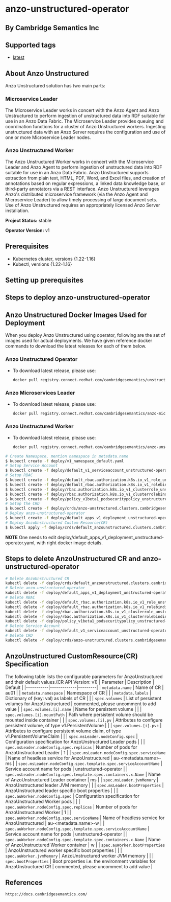 # anzo-unstructured-operator

## By Cambridge Semantics Inc

## Supported tags

* [latest](registry.connect.redhat.com/cambridgesemantics/unstructured-operator:latest)

## About Anzo Unstructured
Anzo Unstructured solution has two main parts:
### Microservice Leader
The Microservice Leader works in concert with the Anzo Agent and Anzo Unstructured to perform ingestion of unstructured data into RDF suitable for use in an Anzo Data Fabric. The Microservice Leader provides queuing and coordination functions for a cluster of Anzo Unstructured workers. Ingesting unstructured data with an Anzo Server requires the configuration and use of one or more Microservice Leader nodes.
### Anzo Unstructured Worker
The Anzo Unstructured Worker works in concert with the Microservice Leader and Anzo Agent to perform ingestion of unstructured data into RDF suitable for use in an Anzo Data Fabric. Anzo Unstructured supports extraction from plain text, HTML, PDF, Word, and Excel files, and creation of annotations based on regular expressions, a linked data knowledge base, or third-party annotators via a REST interface. Anzo Unstructured leverages Anzo's distributed microservice framework (via the Anzo Agent and Microservice Leader) to allow timely processing of large document sets. Use of Anzo Unstructured requires an appropriately licensed Anzo Server installation.

**Project Status:** stable

**Operator Version:** v1

## Prerequisites
* Kubernetes cluster, versions {1.22-1.16}
* Kubectl, versions {1.22-1.16}

## Setting up prerequisites

## Steps to deploy anzo-unstructured-operator

## Anzo Unstructured Docker Images Used for Deployment
When you deploy Anzo Unstructured using operator, following are the set of images used for actual deployments. We have given reference docker commands to download the latest releases for each of them below.

### Anzo Unstructured Operator

* To download latest release, please use:

   ```sh
   docker pull registry.connect.redhat.com/cambridgesemantics/unstructured-operator
   ```

### Anzo Microservices Leader

* To download latest release, please use:

   ```sh
   docker pull registry.connect.redhat.com/cambridgesemantics/anzo-microservices-leader
   ```

### Anzo Unstructured Worker

* To download latest release, please use:

   ```sh
   docker pull registry.connect.redhat.com/cambridgesemantics/anzo-unstructured-worker
   ```

```sh
# Create Namespace, mention namespace in metadata.name
$ kubectl create -f deploy/v1_namespace_default.yaml
# Setup Service Account
$ kubectl create -f deploy/default_v1_serviceaccount_unstructured-operator.yaml --namespace <namespace>
# Setup RBAC
$ kubectl create -f deploy/default_rbac.authorization.k8s.io_v1_role_unstructured-operator.yaml --namespace <namespace>
$ kubectl create -f deploy/default_rbac.authorization.k8s.io_v1_rolebinding_unstructured-operator.yaml --namespace <namespace>
$ kubectl create -f deploy/rbac.authorization.k8s.io_v1_clusterrole_unstructured-operator.yaml
$ kubectl create -f deploy/rbac.authorization.k8s.io_v1_clusterrolebinding_unstructured-operator.yaml
$ kubectl create -f deploy/policy_v1beta1_podsecuritypolicy_unstructured-privileged.yaml
# Setup the CRD
$ kubectl create -f deploy/crds/anzo-unstructured.clusters.cambridgesemantics.com_anzo-unstructureds_crd.yaml
# Deploy anzo-unstructured-operator
$ kubectl create -f deploy/default_apps_v1_deployment_unstructured-operator.yaml --namespace <namespace>
# Deploy AnzoUnstructured Custom Resource(CR)
$ kubectl apply -f deploy/crds/default_anzounstructured.clusters.cambridgesemantics.com_v1_anzounstructured_au01.yaml --namespace <namespace>
```

**NOTE** One needs to edit deploy/default_apps_v1_deployment_unstructured-operator.yaml, with right docker image details.

## Steps to delete AnzoUnstructured CR and anzo-unstructured-operator
```sh
# Delete AnzoUnstructured CR
kubectl delete -f deploy/crds/default_anzounstructured.clusters.cambridgesemantics.com_v1_anzounstructured_au01.yaml --namespace <namespace>
# Delete anzo-unstructured-operator
kubectl delete -f deploy/default_apps_v1_deployment_unstructured-operator.yaml --namespace <namespace>
# Delete RBAC
kubectl delete -f deploy/default_rbac.authorization.k8s.io_v1_role_unstructured-operator.yaml --namespace <namespace>
kubectl delete -f deploy/default_rbac.authorization.k8s.io_v1_rolebinding_unstructured-operator.yaml --namespace <namespace>
kubectl delete -f deploy/rbac.authorization.k8s.io_v1_clusterrole_unstructured-operator.yaml
kubectl delete -f deploy/rbac.authorization.k8s.io_v1_clusterrolebinding_unstructured-operator.yaml
kubectl delete -f deploy/policy_v1beta1_podsecuritypolicy_unstructured-privileged.yaml
# Delete Service Account
kubectl delete -f deploy/default_v1_serviceaccount_unstructured-operator.yaml --namespace <namespace>
# Delete CRD
kubectl delete -f deploy/crds/anzo-unstructured.clusters.cambridgesemantics.com_anzo-unstructureds_crd.yaml
```

## AnzoUnstructured CustomResource(CR) Specification
The following table lists the configurable parameters for AnzoUnstructured and their default values.(CR API Version: v1)
| Parameter | Description | Default |
|-----------|-------------|---------|
| `metadata.name` | Name of CR | au01 |
| `metadata.namespace` | Namespace of CR | |
| `metadata.labels` | Dictionary of (key: val) as labels of CR | |
| `spec.volumes` | List of persistent volumes for AnzoUnstructured | commented, please uncomment to add value |
| `spec.volumes.[i].name` | Name for persistent volume | |
| `spec.volumes.[i].mountPath` | Path where persistent volume should be mounted inside container | |
| `spec.volumes.[i].pv` | Attributes to configure persistent volume, of type v1.PersistentVolume | |
| `spec.volumes.[i].pvc` | Attributes to configure persistent volume claim, of type v1.PersistentVolumeClaim | |
| `spec.msLeader.nodeConfig.spec` | Configuration specification for AnzoUnstructured Leader pods | |
| `spec.msLeader.nodeConfig.spec.replicas` | Number of pods for AnzoUnstructured Leader | 1 |
| `spec.msLeader.nodeConfig.spec.serviceName` | Name of headless service for AnzoUnstructured | au-<metadata.name>-ms |
| `spec.msLeader.nodeConfig.spec.template.spec.serviceAccountName` | Service account name for pods | unstructured-operator |
| `spec.msLeader.nodeConfig.spec.template.spec.containers.x.Name` | Name of AnzoUnstructured Leader container | ms |
| `spec.msLeader.jvmMemory` | AnzoUnstructured leader JVM memory | |
| `spec.msLeader.bootProperties` | AnzoUnstructured leader specific boot properties | |
| `spec.auWorker.nodeConfig.spec` | Configuration specification for AnzoUnstructured Worker pods | |
| `spec.auWorker.nodeConfig.spec.replicas` | Number of pods for AnzoUnstructured Worker | 1 |
| `spec.auWorker.nodeConfig.spec.serviceName` | Name of headless service for AnzoUnstructured | au-<metadata.name>-w |
| `spec.auWorker.nodeConfig.spec.template.spec.serviceAccountName` | Service account name for pods | unstructured-operator |
| `spec.auWorker.nodeConfig.spec.template.spec.containers.x.Name` | Name of AnzoUnstructured Worker container | w |
| `spec.auWorker.bootProperties` | AnzoUnstructured worker specific boot properties | |
| `spec.auWorker.jvmMemory` | AnzoUnstructured worker JVM memory | |
| `spec.bootProperties` | Boot properties i.e. the environment variables for AnzoUnstructured CR | commented, please uncomment to add value |


## References
```https://docs.cambridgesemantics.com/```
